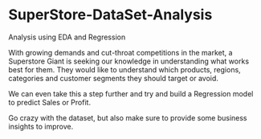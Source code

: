 # SuperStore-DataSet-Analysis
Analysis using EDA and Regression

With growing demands and cut-throat competitions in the market, a Superstore Giant is seeking our knowledge in understanding what works best for them. They would like to understand which products, regions, categories and customer segments they should target or avoid.

We can even take this a step further and try and build a Regression model to predict Sales or Profit.

Go crazy with the dataset, but also make sure to provide some business insights to improve.
